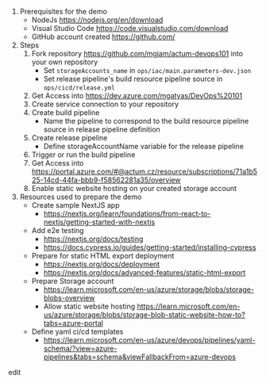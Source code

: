 1. Prerequisites for the demo
    - NodeJs https://nodejs.org/en/download
    - Visual Studio Code https://code.visualstudio.com/download
    - GitHub account created https://github.com/
1. Steps
    1. Fork repository https://github.com/mgjam/actum-devops101 into your own repository
        - Set `storageAccounts_name` in `ops/iac/main.parameters-dev.json`
        - Set release pipeline's build resource pipeline source in `ops/cicd/release.yml`
    1. Get Access into https://dev.azure.com/mgatyas/DevOps%20101
    1. Create service connection to your repository
    1. Create build pipeline
        - Name the pipeline to correspond to the build resource pipeline source in release pipeline definition
    1. Create release pipeline
        - Define storageAccountName variable for the release pipeline
    1. Trigger or run the build pipeline
    1. Get Access into https://portal.azure.com/#@actum.cz/resource/subscriptions/71a1b525-14cd-44fa-bbb9-f58562281a35/overview
    1. Enable static website hosting on your created storage account
1. Resources used to prepare the demo
    - Create sample NextJS app
        - https://nextjs.org/learn/foundations/from-react-to-nextjs/getting-started-with-nextjs
    - Add e2e testing
        - https://nextjs.org/docs/testing
        - https://docs.cypress.io/guides/getting-started/installing-cypress
    - Prepare for static HTML export deployment
        - https://nextjs.org/docs/deployment
        - https://nextjs.org/docs/advanced-features/static-html-export
    - Prepare Storage account
        - https://learn.microsoft.com/en-us/azure/storage/blobs/storage-blobs-overview
        - Allow static website hosting https://learn.microsoft.com/en-us/azure/storage/blobs/storage-blob-static-website-how-to?tabs=azure-portal
    - Define yaml ci/cd templates
        - https://learn.microsoft.com/en-us/azure/devops/pipelines/yaml-schema/?view=azure-pipelines&tabs=schema&viewFallbackFrom=azure-devops

edit
